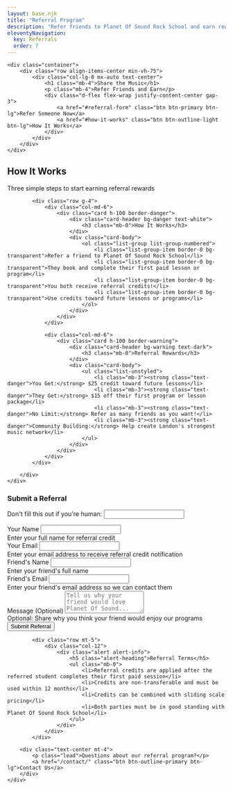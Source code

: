 ```yaml
---
layout: base.njk
title: "Referral Program"
description: "Refer friends to Planet Of Sound Rock School and earn rewards for building our music community"
eleventyNavigation:
  key: Referrals
  order: 7
---
```


<!-- Referrals Hero Section -->
<section class="hero">
    <!-- Floating Music Icons -->
    <div class="position-absolute" style="top: 15%; left: 8%; font-size: 2rem; opacity: 0.6; z-index: 3;">
        <i class="fas fa-music hero-float-1"></i>
    </div>
    <div class="position-absolute" style="top: 25%; right: 12%; font-size: 1.5rem; opacity: 0.4; z-index: 3;">
        <i class="fas fa-guitar hero-float-2"></i>
    </div>
    <div class="position-absolute" style="bottom: 30%; left: 15%; font-size: 1.8rem; opacity: 0.5; z-index: 3;">
        <i class="fas fa-drum hero-float-3"></i>
    </div>
    
    <div class="container">
        <div class="row align-items-center min-vh-75">
            <div class="col-lg-8 mx-auto text-center">
                <h1 class="mb-4">Share the Music</h1>
                <p class="mb-4">Refer Friends and Earn</p>
                <div class="d-flex flex-wrap justify-content-center gap-3">
                    <a href="#referral-form" class="btn btn-primary btn-lg">Refer Someone Now</a>
                    <a href="#how-it-works" class="btn btn-outline-light btn-lg">How It Works</a>
                </div>
            </div>
        </div>
    </div>
</section>

<section id="how-it-works" class="section section-alt">
    <div class="container">
        <div class="section-header">
            <h2>How It Works</h2>
            <p>Three simple steps to start earning referral rewards</p>
        </div>
            
            <div class="row g-4">
                <div class="col-md-6">
                    <div class="card h-100 border-danger">
                        <div class="card-header bg-danger text-white">
                            <h3 class="mb-0">How It Works</h3>
                        </div>
                        <div class="card-body">
                            <ol class="list-group list-group-numbered">
                                <li class="list-group-item border-0 bg-transparent">Refer a friend to Planet Of Sound Rock School</li>
                                <li class="list-group-item border-0 bg-transparent">They book and complete their first paid lesson or program</li>
                                <li class="list-group-item border-0 bg-transparent">You both receive referral credits!</li>
                                <li class="list-group-item border-0 bg-transparent">Use credits toward future lessons or programs</li>
                            </ol>
                        </div>
                    </div>
                </div>
                
                <div class="col-md-6">
                    <div class="card h-100 border-warning">
                        <div class="card-header bg-warning text-dark">
                            <h3 class="mb-0">Referral Rewards</h3>
                        </div>
                        <div class="card-body">
                            <ul class="list-unstyled">
                                <li class="mb-3"><strong class="text-danger">You Get:</strong> $25 credit toward future lessons</li>
                                <li class="mb-3"><strong class="text-danger">They Get:</strong> $15 off their first program or lesson package</li>
                                <li class="mb-3"><strong class="text-danger">No Limit:</strong> Refer as many friends as you want!</li>
                                <li class="mb-3"><strong class="text-danger">Community Building:</strong> Help create London's strongest music network</li>
                            </ul>
                        </div>
                    </div>
                </div>
            </div>
            
        </div>
    </div>
</section>

<section id="referral-form" class="section section-bg">
    <div class="container">
        <div class="row">
            <div class="col-lg-8 mx-auto">
                <div class="card border-0 shadow-custom">
                    <div class="card-body p-4">
                        <h3 class="text-primary mb-3 text-center">Submit a Referral</h3>
                        <form name="referral" method="POST" data-netlify="true" netlify-honeypot="bot-field" aria-label="Referral submission form">
                            <input type="hidden" name="form-name" value="referral" />
                            <p class="visually-hidden">
                                <label>Don't fill this out if you're human: <input name="bot-field" /></label>
                            </p>
                            <div class="row g-3">
                                <div class="col-md-6">
                                    <label for="yourName" class="form-label">Your Name</label>
                                    <input type="text" class="form-control" id="yourName" name="yourName" required aria-describedby="your-name-help">
                                    <div id="your-name-help" class="visually-hidden">Enter your full name for referral credit</div>
                                </div>
                                <div class="col-md-6">
                                    <label for="yourEmail" class="form-label">Your Email</label>
                                    <input type="email" class="form-control" id="yourEmail" name="yourEmail" required aria-describedby="your-email-help">
                                    <div id="your-email-help" class="visually-hidden">Enter your email address to receive referral credit notification</div>
                                </div>
                                <div class="col-md-6">
                                    <label for="friendName" class="form-label">Friend's Name</label>
                                    <input type="text" class="form-control" id="friendName" name="friendName" required aria-describedby="friend-name-help">
                                    <div id="friend-name-help" class="visually-hidden">Enter your friend's full name</div>
                                </div>
                                <div class="col-md-6">
                                    <label for="friendEmail" class="form-label">Friend's Email</label>
                                    <input type="email" class="form-control" id="friendEmail" name="friendEmail" required aria-describedby="friend-email-help">
                                    <div id="friend-email-help" class="visually-hidden">Enter your friend's email address so we can contact them</div>
                                </div>
                                <div class="col-12">
                                    <label for="message" class="form-label">Message (Optional)</label>
                                    <textarea class="form-control" id="message" name="message" rows="3" placeholder="Tell us why your friend would love Planet Of Sound..." aria-describedby="message-help"></textarea>
                                    <div id="message-help" class="visually-hidden">Optional: Share why you think your friend would enjoy our programs</div>
                                </div>
                                <div class="col-12 text-center">
                                    <button type="submit" class="btn btn-danger btn-lg">
                                        <i class="fas fa-paper-plane me-2" aria-hidden="true"></i>Submit Referral
                                    </button>
                                </div>
                            </div>
                        </form>
                        </div>
                    </div>
                </div>
            </div>
            
            <div class="row mt-5">
                <div class="col-12">
                    <div class="alert alert-info">
                        <h5 class="alert-heading">Referral Terms</h5>
                        <ul class="mb-0">
                            <li>Referral credits are applied after the referred student completes their first paid session</li>
                            <li>Credits are non-transferable and must be used within 12 months</li>
                            <li>Credits can be combined with sliding scale pricing</li>
                            <li>Both parties must be in good standing with Planet Of Sound Rock School</li>
                        </ul>
                    </div>
                </div>
            </div>
            
        <div class="text-center mt-4">
            <p class="lead">Questions about our referral program?</p>
            <a href="/contact/" class="btn btn-outline-primary btn-lg">Contact Us</a>
        </div>
    </div>
</section>
